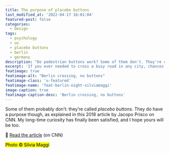 ```yaml
---
title: The purpose of placebo buttons
last_modified_at: '2022-04-17 16:01:04'
featured-post: false
categories:
  - Design
tags:
  - psychology
  - ux
  - placebo buttons
  - berlin
  - germany
description: "Do pedestrian buttons work? Some of them don't. They're called placebo buttons. Read about their purpose."
excerpt: 'If you ever needed to cross a busy road in any city, chances are you wondered whether pedestrian buttons <em>actually</em> make your waiting time shorter.'
featimage: true
featimage-alt: "Berlin crossing, no buttons"
featimage-class: 'u-featured'
featimage-name: 'feat-berlin-night-silviamaggi'
image-caption: true
featimage-caption-desc: 'Berlin crossing, no buttons'
---
```

Some of them probably don’t: they’re called _placebo buttons_. They do have a purpose though, as explained in this 2018 article by Jacopo Prisco on CNN. My long-time curiosity has finally been satisfied, and I hope yours will be too.

<p class="detached">🔗 <a href="https://edition.cnn.com/style/article/placebo-buttons-design/index.html">Read the article</a> (on CNN)</p>

<p class="detached"><mark class="smd-highlight small">Photo &copy; Silvia Maggi</mark></p>
